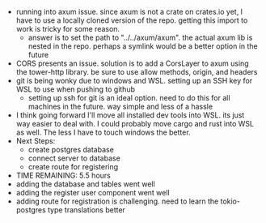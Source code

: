 -   running into axum issue. since axum is not a crate on crates.io yet, I have to use a locally cloned version of the repo. getting this import to work is tricky for some reason.
    -   answer is to set the path to "../../axum/axum". the actual axum lib is nested in the repo. perhaps a symlink would be a better option in the future
-   CORS presents an issue. solution is to add a CorsLayer to axum using the tower-http library. be sure to use allow methods, origin, and headers
-   git is being wonky due to windows and WSL. setting up an SSH key for WSL to use when pushing to github
    -   setting up ssh for git is an ideal option. need to do this for all machines in the future. way simple and less of a hassle
-   I think going forward I'll move all installed dev tools into WSL. its just way easier to deal with. I could probably move cargo and rust into WSL as well. The less I have to touch windows the better.
-   Next Steps:
    -   create postgres database
    -   connect server to database
    -   create route for registering
-   TIME REMAINING: 5.5 hours
-   adding the database and tables went well
-   adding the register user component went well
-   adding route for registration is challenging. need to learn the tokio-postgres type translations better
